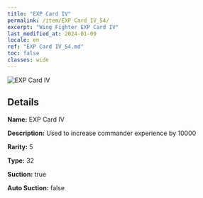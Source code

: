 ```yaml
---
title: "EXP Card IV"
permalink: /item/EXP Card IV_54/
excerpt: "Wing Fighter EXP Card IV"
last_modified_at: 2024-01-09
locale: en
ref: "EXP Card IV_54.md"
toc: false
classes: wide
---
```



 ![EXP Card IV](/images/item/EXP_Card_IV_p.png)



## Details

 **Name:** EXP Card IV 

 **Description:** Used to increase commander experience by 10000

 **Rarity:** 5 

 **Type:** 32 

 **Suction:** true 

 **Auto Suction:** false 


